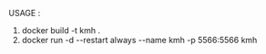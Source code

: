 USAGE :<br/>
1. docker build -t kmh . <br/>
2. docker run -d --restart always --name kmh -p 5566:5566 kmh

